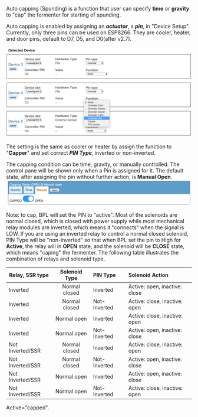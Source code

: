 Auto capping (Spunding) is a function that user can specify **time** or **gravity** to "cap" the fermenter for starting of spunding.

Auto capping is enabled by assigning an **_actuator_**, a **_pin_**, in "Device Setup". Currently, only three pins can be used on ESP8266. They are cooler, heater, and door pins, default to D7, D5, and D0(after v2.7).

![Pin assignment for capping](image/capping_setup.jpg?raw=true)

The setting is the same as cooler or heater by assign the function to "**Capper**" and set correct _**PIN Type**_, inverted or non-inverted. 

The capping condition can be time, gravity, or manually controlled. The control pane will be shown only when a Pin is assigned for it. The default state, after assigning the pin without further action, is **Manual Open**.
![Capping Control and status](image/capping_info.jpg?raw=true)

Note: to cap, BPL will set the PIN to "active". Most of the solenoids are normal closed, which is closed with power supply while most mechanical relay modules are inverted, which means it "connects" when the signal is LOW. If you are using an inverted relay to control a normal closed solenoid, PIN Type will be "non-inverted" so that when BPL set the pin to High for **Active**, the relay will in **OPEN** state, and the solenoid will be **CLOSE** state, which means "caping" the fermenter. The following table illustrates the combination of relays and solenoid type.

| Relay, SSR type  | Solenoid Type | PIN Type     | Solenoid Action   |
| -------------- |:-------------:| :--------------| :--------------|    
| Inverted          |   Normal closed |	Inverted |  Active: open, inactive: close |
| Inverted          |   Normal closed |	Not-Inverted |  Active: close, inactive: open |
| Inverted          |   Normal open |	Inverted |  Active: close, inactive: open |
| Inverted          |   Normal open |	Not-Inverted |  Active: open, inactive: close |
| Not Inverted/SSR  |   Normal closed |	Inverted |  Active: close, inactive: open |
| Not Inverted/SSR  |   Normal closed |	Not-Inverted |  Active: open, inactive: close |
| Not Inverted/SSR  |   Normal open |	Inverted |  Active: open, inactive: close |
| Not Inverted/SSR  |   Normal open |	Not-Inverted |  Active: close, inactive: open |

Active="capped".
